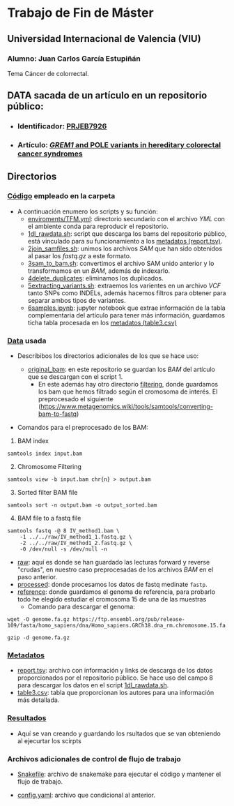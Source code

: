 # Trabajo de Fin de Máster

## Universidad Internacional de Valencia (VIU)

### Alumno: Juan Carlos García Estupiñán

Tema Cáncer de colorrectal.

## DATA sacada de un artículo en un repositorio público: 
* ### Identificador: [PRJEB7926](https://www.ebi.ac.uk/ena/browser/view/PRJEB7926)
* ### Artículo: [*GREM1* and POLE variants in hereditary colorectal cancer syndromes](https://onlinelibrary.wiley.com/doi/10.1002/gcc.22314)

## **Directorios**

### **[Código](code) empleado en la carpeta**

* A continuación enumero los scripts y su función:
    * [enviroments/TFM.yml](code/enviroments/TFM.yml): directorio secundario con el archivo *YML* con el ambiente conda para reproducir el repositorio.
    * [1dl_rawdata.sh](code/1dl_rawdata.bash): script que descarga los bams del repositorio público, está vinculado para su funcionamiento a los [metadatos (report.tsv)](metadata/report.tsv).
    * [2join_samfiles.sh](code/2join_samfiles.sh): unimos los archivos *SAM* que han sido obtenidos al pasar los *fastq.gz* a este formato.
    * [3sam_to_bam.sh](code/3sam_to_bam.sh): convertimos el archivo SAM unido anterior y lo transformamos en un *BAM*, además de indexarlo.
    * [4delete_duplicates](code/4delete_duplicates.sh): eliminamos los duplicados.
    * [5extracting_variants.sh](code/5extracting_variants.sh): extraemos los varientes en un archivo *VCF* tanto SNPs como INDELs, además hacemos filtros para obtener para separar ambos tipos de variantes.
    * [6samples.ipynb](code/6samples.ipynb): jupyter notebook que extrae información de la tabla complementaria del artículo para tener más información, guardamos ticha tabla procesada en los [metadatos (table3.csv)](metadata/table3.csv)

### **[Data](data) usada**

* Describibos los directorios adicionales de los que se hace uso:
    * [original_bam](data/original_bam/): en este repositorio se guardan los *BAM* del artículo que se descargan con el script 1.
        * En este además hay otro directorio [filtering](data/original_bam/filtering/), donde guardamos los bam que hemos filtrado según el cromosoma de interés. El preprocesado el siguiente (https://www.metagenomics.wiki/tools/samtools/converting-bam-to-fastq) 


* Comandos para el preprocesado de los BAM: 
1. BAM index

``` 
samtools index input.bam
```


2. Chromosome Filtering


```
samtools view -b input.bam chr{n} > output.bam
```

3. Sorted filter BAM file

```
samtools sort -n output.bam -o output_sorted.bam
```

4. BAM file to a fastq file

```
samtools fastq -@ 8 IV_method1.bam \
    -1 ../../raw/IV_method1_1.fastq.gz \
    -2 ../../raw/IV_method1_2.fastq.gz \
    -0 /dev/null -s /dev/null -n
```

* [raw](data/raw/): aquí es donde se han guardado las lecturas forward y reverse "crudas", en nuestro caso preprocesadas de los archivos *BAM* en el paso anterior.
* [processed](data/processed/): donde procesamos los datos de fastq medinate ```fastp```.
* [reference](data/reference/): donde guardamos el genoma de referencia, para probarlo todo he elegido estudiar el cromosoma 15 de una de las muestras
    * Comando para descargar el genoma: 

```
wget -O genome.fa.gz https://ftp.ensembl.org/pub/release-109/fasta/homo_sapiens/dna/Homo_sapiens.GRCh38.dna_rm.chromosome.15.fa.gz

gzip -d genome.fa.gz
```

### **[Metadatos](metadata)**

* [report.tsv](metadata/report.tsv): archivo con información y links de descarga de los datos proporcionados por el repositorio público. Se hace uso del campo 8 para descargar los datos en el script [1dl_rawdata.sh](code/1dl_rawdata.bash).
* [table3.csv](metadata/table3.csv): tabla que proporcionan los autores para una información más detallada.

### **[Resultados](results)**

* Aquí se van creando y guardando los rsultados que se van obteniendo al ejecurtar los scirpts

### **Archivos adicionales de control de flujo de trabajo**

* [Snakefile](Snakefile): archivo de snakemake para ejecutar el código y mantener el flujo de trabajo.

* [config.yaml](config.yaml): archivo que condicional al anterior.